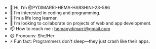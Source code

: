 - 👋 Hi, I’m @PYDIMARRI-HEMA-HARSHINI-23-586
- 👀 I’m interested in coding and programming.
- 🌱 I’m a life long learner.
- 💞️ I’m looking to collaborate on projects of web and app development.
- 📫 How to reach me : hemapydimarri@gmail.com
- 😄 Pronouns: She/Her
- ⚡ Fun fact: Programmers don't sleep—they just crash like their apps.

<!---
PYDIMARRI-HEMA-HARSHINI-23-586/PYDIMARRI-HEMA-HARSHINI-23-586 is a ✨ special ✨ repository because its `README.md` (this file) appears on your GitHub profile.
You can click the Preview link to take a look at your changes.
--->
